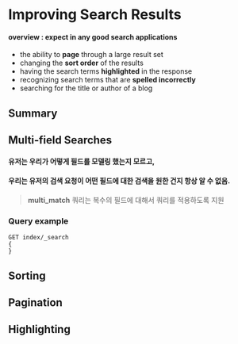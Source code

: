 # Improving Search Results

#### overview : expect in any good search applications  
* the ability to **page** through a large result set    
* changing the **sort order** of the results  
* having the search terms **highlighted** in the response  
* recognizing search terms that are **spelled incorrectly**  
* searching for the title or author of a blog  

## Summary 

## Multi-field Searches  
#### 유저는 우리가 어떻게 필드를 모델링 했는지 모르고,
#### 우리는 유저의 검색 요청이 어떤 필드에 대한 검색을 원한 건지 항상 알 수 없음.  
> **multi_match** 쿼리는 복수의 필드에 대해서 쿼리를 적용하도록 지원  

### Query example  
```
GET index/_search
{
}
```

## Sorting  


## Pagination


## Highlighting




